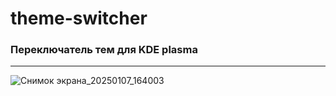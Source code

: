 # theme-switcher
<h3>Переключатель тем для KDE plasma</h3>

____________________________________________________________________________________________

![Снимок экрана_20250107_164003](https://github.com/user-attachments/assets/fdbe7add-0438-47c2-8572-2988b6362f9b)
